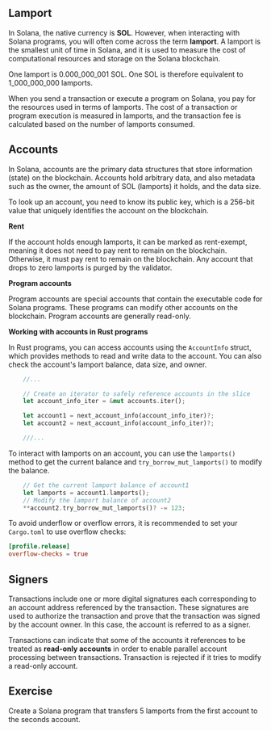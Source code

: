 
## Lamport

In Solana, the native currency is **SOL**. 
However, when interacting with Solana programs, you will often come across the term **lamport**.
A lamport is the smallest unit of time in Solana, and it is used to measure the cost of computational resources and storage on the Solana blockchain.

One lamport is 0.000_000_001 SOL. One SOL is therefore equivalent to 1_000_000_000 lamports.

When you send a transaction or execute a program on Solana, you pay for the resources used in terms of lamports. 
The cost of a transaction or program execution is measured in lamports, and the transaction fee is calculated based on the number of lamports consumed.

## Accounts

In Solana, accounts are the primary data structures that store information (state) on the blockchain.
Accounts hold arbitrary data, and also metadata such as the owner, the amount of SOL (lamports) it holds, and the data size.

To look up an account, you need to know its public key, which is a 256-bit value that uniquely identifies the account on the blockchain.

**Rent**

If the account holds enough lamports, it can be marked as rent-exempt, meaning it does not need to pay rent to remain on the blockchain.
Otherwise, it must pay rent to remain on the blockchain. 
Any account that drops to zero lamports is purged by the validator.

**Program accounts**

Program accounts are special accounts that contain the executable code for Solana programs. 
These programs can modify other accounts on the blockchain.
Program accounts are generally read-only.

**Working with accounts in Rust programs**

In Rust programs, you can access accounts using the `AccountInfo` struct, which provides methods to read and write data to the account.
You can also check the account's lamport balance, data size, and owner.

```rust
    //...

    // Create an iterator to safely reference accounts in the slice
    let account_info_iter = &mut accounts.iter();

    let account1 = next_account_info(account_info_iter)?;
    let account2 = next_account_info(account_info_iter)?;

    ///...
```

To interact with lamports on an account, you can use the `lamports()` method to get the current balance and `try_borrow_mut_lamports()` to modify the balance.

```rust
    // Get the current lamport balance of account1
    let lamports = account1.lamports();
    // Modify the lamport balance of account2
    **account2.try_borrow_mut_lamports()? -= 123;
```

To avoid underflow or overflow errors, it is recommended to set your `Cargo.toml` to use overflow checks:

```toml
[profile.release]
overflow-checks = true
```

## Signers

Transactions include one or more digital signatures each corresponding to an account address referenced by the transaction.
These signatures are used to authorize the transaction and prove that the transaction was signed by the account owner.
In this case, the account is referred to as a signer.

Transactions can indicate that some of the accounts it references to be treated as **read-only accounts** in order to enable parallel account processing between transactions.
Transaction is rejected if it tries to modify a read-only account.


## Exercise

Create a Solana program that transfers 5 lamports from the first account to the seconds account.
